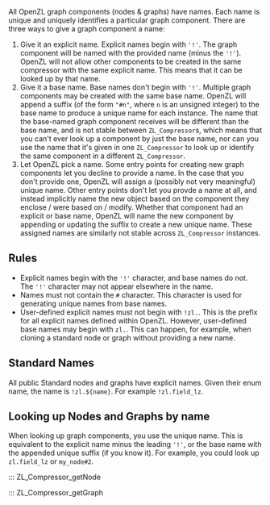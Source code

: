 All OpenZL graph components (nodes & graphs) have names. Each name is unique
and uniquely identifies a particular graph component. There are three ways to
give a graph component a name:

1. Give it an explicit name. Explicit names begin with `'!'`. The graph
   component will be named with the provided name (minus the `'!'`). OpenZL
   will not allow other components to be created in the same compressor with the
   same explicit name. This means that it can be looked up by that name.
2. Give it a base name. Base names don't begin with `'!'`. Multiple graph
   components may be created with the same base name. OpenZL will append a
   suffix (of the form `"#n"`, where `n` is an unsigned integer) to the base
   name to produce a unique name for each instance. The name that the base-named
   graph component receives will be different than the base name, and is not
   stable between `ZL_Compressor`s, which means that you can't ever look up a
   component by just the base name, nor can you use the name that it's given in
   one `ZL_Compressor` to look up or identify the same component in a different
   `ZL_Compressor`.
3. Let OpenZL pick a name. Some entry points for creating new graph components
   let you decline to provide a name. In the case that you don't provide one,
   OpenZL will assign a (possibly not very meaningful) unique name. Other entry
   points don't let you provde a name at all, and instead implicitly name the
   new object based on the component they enclose / were based on / modify.
   Whether that component had an explicit or base name, OpenZL will name the
   new component by appending or updating the suffix to create a new unique
   name. These assigned names are similarly not stable across `ZL_Compressor`
   instances.

## Rules

- Explicit names begin with the `'!'` character, and base names do not. The
  `'!'` character may not appear elsewhere in the name.
- Names must not contain the `#` character. This character is used for
  generating unique names from base names.
- User-defined explicit names must not begin with `!zl.`. This is the prefix for
  all explicit names defined within OpenZL. However, user-defined base names
  may begin with `zl.`. This can happen, for example, when cloning a standard
  node or graph without providing a new name.

## Standard Names

All public Standard nodes and graphs have explicit names. Given their enum name,
the name is `!zl.${name}`. For example `!zl.field_lz`.

## Looking up Nodes and Graphs by name

When looking up graph components, you use the unique name. This is equivalent to
the explicit name minus the leading `'!'`, or the base name with the appended
unique suffix (if you know it). For example, you could look up `zl.field_lz` or
`my_node#2`.

::: ZL_Compressor_getNode

::: ZL_Compressor_getGraph
